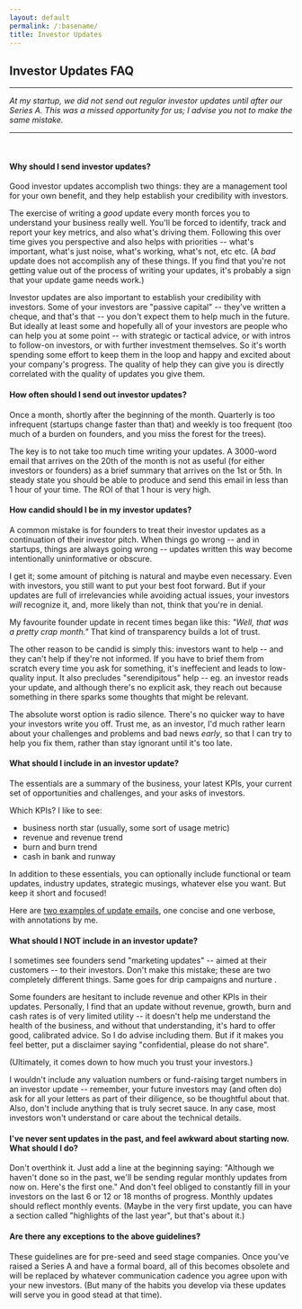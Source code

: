```yaml
---
layout: default
permalink: /:basename/
title: Investor Updates
---
```

## Investor Updates FAQ

----

*At my startup, we did not send out regular investor updates until after our Series A.  This was a missed opportunity for us; I advise you not to make the same mistake.*

----

<br/>

#### Why should I send investor updates?

Good investor updates accomplish two things: they are a management tool for your own benefit, and they help establish your credibility with investors.

The exercise of writing a *good* update every month forces you to understand your business really well.  You'll be forced to identify, track and report your key metrics, and also what's driving them.  Following this over time gives you perspective and also helps with priorities -- what's important, what's just noise, what's working, what's not, etc etc.  (A *bad* update does not accomplish any of these things.  If you find that you're not getting value out of the process of writing your updates, it's probably a sign that your update game needs work.)

Investor updates are also important to establish your credibility with investors. Some of your investors are "passive capital" -- they've written a cheque, and that's that -- you don't expect them to help much in the future.  But ideally at least some and hopefully all of your investors are people who can help you at some point -- with strategic or tactical advice, or with intros to follow-on investors, or with further investment themselves.  So it's worth spending some effort to keep them in the loop and happy and excited about your company's progress.  The quality of help they can give you is directly correlated with the quality of updates you give them.


#### How often should I send out investor updates?

Once a month, shortly after the beginning of the month.  Quarterly is too infrequent (startups change faster than that) and weekly is too frequent (too much of a burden on founders, and you miss the forest for the trees).

The key is to not take too much time writing your updates.  A 3000-word email that arrives on the 20th of the month is not as useful (for either investors or founders) as a brief summary that arrives on the 1st or 5th.  In steady state you should be able to produce and send this email in less than 1 hour of your time.  The ROI of that 1 hour is very high. 


#### How candid should I be in my investor updates?

A common mistake is for founders to treat their investor updates as a continuation of their investor pitch.  When things go wrong -- and in startups, things are always going wrong -- updates written this way become intentionally uninformative or obscure.  

I get it; some amount of pitching is natural and maybe even necessary.  Even with investors, you still want to put your best foot forward.  But if your updates are full of irrelevancies while avoiding actual issues, your investors *will* recognize it, and, more likely than not, think that you're in denial.  

My favourite founder update in recent times began like this: *"Well, that was a pretty crap month."*  That kind of transparency builds a lot of trust.  

The other reason to be candid is simply this: investors want to help --  and they can't help if they're not informed.  If you have to brief them from scratch every time you ask for something, it's ineffecient and leads to low-quality input.  It also precludes "serendipitous" help -- eg. an investor reads your update, and although there's no explicit ask, they reach out because something in there sparks some thoughts that might be relevant.  

The absolute worst option is radio silence.  There's no quicker way to have your investors write you off.  Trust me, as an investor, I'd much rather learn about your challenges and problems and bad news *early*, so that I can try to help you fix them, rather than stay ignorant until it's too late.  

#### What should I include in an investor update?

The essentials are a summary of the business, your latest KPIs, your current set of opportunities and challenges, and your asks of investors.  

Which KPIs?  I like to see:

- business north star (usually, some sort of usage metric)  
- revenue and revenue trend  
- burn and burn trend  
- cash in bank and runway  

In addition to these essentials, you can optionally include functional or team updates, industry updates, strategic musings, whatever else you want.  But keep it short and focused!  

Here are [two examples of update emails](/investor-update-examples), one concise and one verbose, with annotations by me.


#### What should I NOT include in an investor update?

I sometimes see founders send "marketing updates" -- aimed at their customers -- to their investors.  Don't make this mistake; these are two completely different things.  Same goes for drip campaigns and nurture .

Some founders are hesitant to include revenue and other KPIs in their updates.  Personally, I find that an update without revenue, growth, burn and cash rates is of very limited utility -- it doesn't help me understand the health of the business, and without that understanding, it's hard to offer good, calibrated advice.  So I do advise including them.  But if it makes you feel better, put a disclaimer saying "confidential, please do not share".  

(Ultimately, it comes down to how much you trust your investors.)

I wouldn't include any valuation numbers or fund-raising target numbers in an investor update -- remember, your future investors may (and often do) ask for all your letters as part of their diligence, so be thoughtful about that.  Also, don't include anything that is truly secret sauce.  In any case, most investors won't understand or care about the technical details. 

#### I've never sent updates in the past, and feel awkward about starting now.  What should I do?

Don't overthink it.  Just add a line at the beginning saying: "Although we haven't done so in the past, we'll be sending regular monthly updates from now on.  Here's the first one."  And don't feel obliged to constantly fill in your investors on the last 6 or 12 or 18 months of progress.  Monthly updates should reflect monthly events.  (Maybe in the very first update, you can have a section called "highlights of the last year", but that's about it.)

#### Are there any exceptions to the above guidelines?

These guidelines are for pre-seed and seed stage companies.  Once you've raised a Series A and have a formal board, all of this becomes obsolete and will be replaced by whatever communication cadence you agree upon with your new investors.  (But many of the habits you develop via these updates will serve you in good stead at that time).

<br/>
<br/>
<br/>
<br/>

